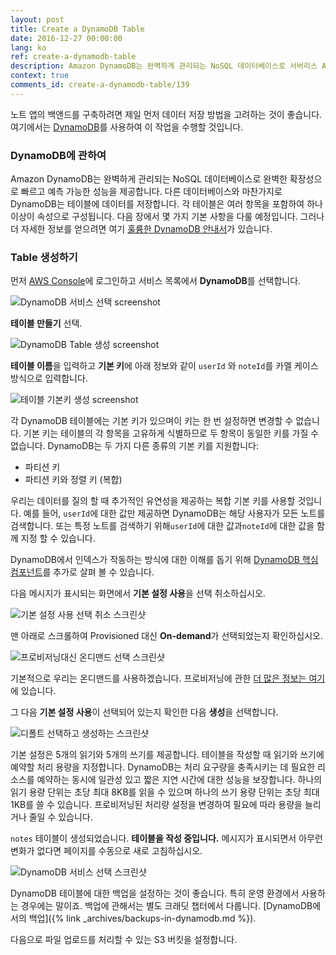 ```yaml
---
layout: post
title: Create a DynamoDB Table
date: 2016-12-27 00:00:00
lang: ko
ref: create-a-dynamodb-table
description: Amazon DynamoDB는 완벽하게 관리되는 NoSQL 데이터베이스로 서버리스 API 백엔드에 동력을 공급합니다. DynamoDB는 테이블에 데이터를 저장하고 각 테이블에는 설정된 후에는 변경할 수없는 기본 키가 있습니다. 또한 DynamoDB 테이블에 대한 읽기 및 쓰기 설정을 통해 처리량 용량을 프로비저닝 할 예정입니다.
context: true
comments_id: create-a-dynamodb-table/139
---
```


노트 앱의 백앤드를 구축하려면 제일 먼저 데이터 저장 방법을 고려하는 것이 좋습니다. 여기에서는 [DynamoDB](https://aws.amazon.com/dynamodb/)를 사용하여 이 작업을 수행할 것입니다.

### DynamoDB에 관하여

Amazon DynamoDB는 완벽하게 관리되는 NoSQL 데이터베이스로 완벽한 확장성으로 빠르고 예측 가능한 성능을 제공합니다. 다른 데이터베이스와 마찬가지로 DynamoDB는 테이블에 데이터를 저장합니다. 각 테이블은 여러 항목을 포함하여 하나 이상이 속성으로 구성됩니다. 다음 장에서 몇 가지 기본 사항을 다룰 예정입니다. 그러나 더 자세한 정보를 얻으려면 여기 [훌륭한 DynamoDB 안내서](https://www.dynamodbguide.com)가 있습니다.

### Table 생성하기

먼저 [AWS Console](https://console.aws.amazon.com)에 로그인하고 서비스 목록에서 **DynamoDB**를 선택합니다.

![DynamoDB 서비스 선택 screenshot](/assets/dynamodb/select-dynamodb-service.png)

**테이블 만들기** 선택.

![DynamoDB Table 생성 screenshot](/assets/dynamodb/create-dynamodb-table.png)

**테이블 이름**을 입력하고 **기본 키**에 아래 정보와 같이 `userId` 와 `noteId`를 카멜 케이스 방식으로 입력합니다.

![테이블 기본키 생성 screenshot](/assets/dynamodb/set-table-primary-key.png)

각 DynamoDB 테이블에는 기본 키가 있으며이 키는 한 번 설정하면 변경할 수 없습니다. 기본 키는 테이블의 각 항목을 고유하게 식별하므로 두 항목이 동일한 키를 가질 수 없습니다. DynamoDB는 두 가지 다른 종류의 기본 키를 지원합니다:

* 파티션 키
* 파티션 키와 정렬 키 (복합)

우리는 데이터를 질의 할 때 추가적인 유연성을 제공하는 복합 기본 키를 사용할 것입니다. 예를 들어, `userId`에 대한 값만 제공하면 DynamoDB는 해당 사용자가 모든 노트를 검색합니다. 또는 특정 노트를 검색하기 위해`userId`에 대한 값과`noteId`에 대한 값을 함께 지정 할 수 있습니다.

DynamoDB에서 인덱스가 작동하는 방식에 대한 이해를 돕기 위해 [DynamoDB 핵심 컴포넌트][dynamodb-components]를 추가로 살펴 볼 수 있습니다.

다음 메시지가 표시되는 화면에서 **기본 설정 사용**을 선택 취소하십시오.

![기본 설정 사용 선택 취소 스크린샷](/assets/dynamodb/deselect-use-default-settings.png)

맨 아래로 스크롤하여 Provisioned 대신 **On-demand**가 선택되었는지 확인하십시오.

![프로비저닝대신 온디맨드 선택 스크린샷](/assets/dynamodb/select-on-demand-capacity.png)

기본적으로 우리는 온디맨드를 사용하겠습니다. 프로비저닝에 관한 [더 많은 정보는 여기](https://aws.amazon.com/dynamodb/pricing/provisioned/)에 있습니다.

그 다음 **기본 설정 사용**이 선택되어 있는지 확인한 다음 **생성**을 선택합니다.

![디폴트 선택하고 생성하는 스크린샷](/assets/dynamodb/create-dynamodb-table.png)

기본 설정은 5개의 읽기와 5개의 쓰기를 제공합니다. 테이블을 작성할 때 읽기와 쓰기에 예약할 처리 용량을 지정합니다. DynamoDB는 처리 요구량을 충족시키는 데 필요한 리소스를 예약하는 동시에 일관성 있고 짧은 지연 시간에 대한 성능을 보장합니다. 하나의 읽기 용량 단위는 초당 최대 8KB를 읽을 수 있으며 하나의 쓰기 용량 단위는 초당 최대 1KB를 쓸 수 있습니다. 프로비저닝된 처리량 설정을 변경하여 필요에 따라 용량을 늘리거나 줄일 수 있습니다.

`notes` 테이블이 생성되었습니다. **테이블을 작성 중입니다.** 메시지가 표시되면서 아무런 변화가 없다면 페이지를 수동으로 새로 고침하십시오.

![DynamoDB 서비스 선택 스크린샷](/assets/dynamodb/dynamodb-table-created.png)

DynamoDB 테이블에 대한 백업을 설정하는 것이 좋습니다. 특히 운영 환경에서 사용하는 경우에는 말이죠. 백업에 관해서는 별도 크래딧 챕터에서 다룹니다. [DynamoDB에서의 백업]({% link _archives/backups-in-dynamodb.md %}).

다음으로 파일 업로드를 처리할 수 있는 S3 버킷을 설정합니다.

[dynamodb-components]: http://docs.aws.amazon.com/amazondynamodb/latest/developerguide/HowItWorks.CoreComponents.html
